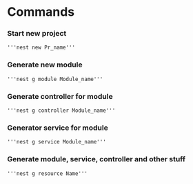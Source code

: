 # Commands

### Start new project
    '''nest new Pr_name'''

### Generate new module
    '''nest g module Module_name'''

### Generate controller for module
    '''nest g controller Module_name'''

### Generator service for module
    '''nest g service Module_name'''

### Generate module, service, controller and other stuff
    '''nest g resource Name'''